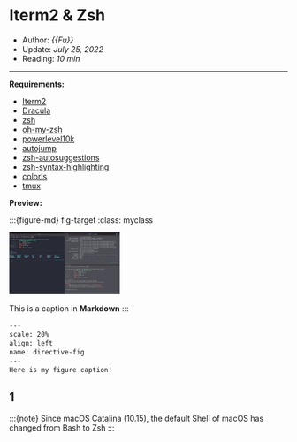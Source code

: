 # Iterm2 & Zsh

- Author: *{{Fu}}*
- Update: *July 25, 2022*
- Reading: *10 min*

---

**Requirements:**
- [Iterm2](https://iterm2.com/)
- [Dracula](https://draculatheme.com/)
- [zsh](https://www.zsh.org/)
- [oh-my-zsh](https://github.com/ohmyzsh/ohmyzsh)
- [powerlevel10k](https://github.com/romkatv/powerlevel10k)
- [autojump](https://github.com/wting/autojump)
- [zsh-autosuggestions](https://github.com/zsh-users/zsh-autosuggestions)
- [zsh-syntax-highlighting](https://github.com/zsh-users/zsh-syntax-highlighting)
- [colorls](https://github.com/athityakumar/colorls)
- [tmux](https://github.com/tmux/tmux)


**Preview:**


:::{figure-md} fig-target
:class: myclass

<img src="img/Iterm2-Zsh-1.jpg" alt="fishy" class="bg-primary mb-1" width="200px">

This is a caption in **Markdown**
:::


```{figure} ./img/Iterm2-Zsh-1.jpg
---
scale: 20%
align: left
name: directive-fig
---
Here is my figure caption!
```





## 1
:::{note}
Since macOS Catalina (10.15), the default Shell of macOS has changed from Bash to Zsh
:::

